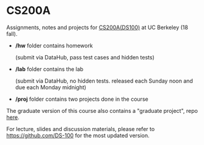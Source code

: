 # CS200A
Assignments, notes and projects for [CS200A(DS100)](http://www.ds100.org/fa18/) at UC Berkeley (18 fall).

- **/hw** folder contains homework

  (submit via DataHub, pass test cases and hidden tests)

- **/lab** folder contains the lab

  (submit via DataHub, no hidden tests. released each Sunday noon and due each Monday midnight)

- **/proj** folder contains two projects done in the course

The graduate version of this course also contains a "graduate project", repo [here](https://github.com/TianxiaoHu/ImageDetection).

For lecture, slides and discussion materials, please refer to https://github.com/DS-100 for the most updated  version.

